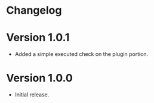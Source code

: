 # Changelog

# Version 1.0.1
- Added a simple executed check on the plugin portion.

# Version 1.0.0
- Initial release.
